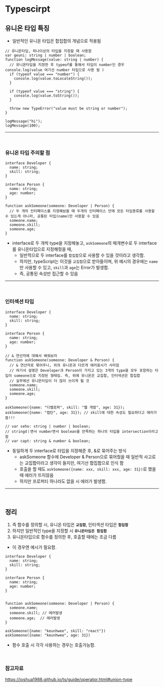 # Typescirpt

## 유니온 타입 특징

- 일반적인 유니온 타입은 합집합의 개념으로 적용됨

```TS
// 유니온타입, 하나이상의 타입을 지정할 때 사용함
var geuni: string | number | boolean;
function logMessage(value: string | number) {
  // 유니온타입을 지정한 후 typeof를 통해서 타입이 number인 경우 console.log(value 여기선 number 타입으로 사용 됨 )
  if (typeof value === "number") {
    console.log(value.toLocaleString());
  }

  if (typeof value === "string") {
    console.log(value.toString());
  }

  throw new TypeError("value must be string or number");
}

logMessage("hi");
logMessage(100);
```

---

<br>

### 유니온 타입 주의할 점

```TS
interface Developer {
  name: string;
  skill: string;
}

interface Person {
  name: string;
  age: number;
}

function askSomeone(someone: Developer | Person) {
  // 두 개의 인터페이스를 지정해놨을 때 두개의 인터페이스 안에 모든 타입종류를 사용할 수 있는게 아니라, 공통된 타입(name)만 사용할 수 있음
  someone.name;
  someone.skill;
  someone.age;
}
```

- interface로 두 개씩 type을 지정해놓고, `askSomeone`의 매개변수로 두 interface를 유니온타입으로 지정해줬을 때,
  - 일반적으로 두 interface를 `합집합`으로 사용할 수 있을 것이라고 생각함.
  - 하지만, typeScript는 이것을 `교집합`으로 받아들이며, 위 예시의 경우에는 `name`만 사용할 수 있고, `skill`과 `age`는 Error가 발생함.
  - 즉, 공통된 속성만 접근할 수 있음

---

<br>

### 인터섹션 타입

```TS
interface Developer {
  name: string;
  skill: string;
}

interface Person {
  name: string;
  age: number;
}

// & 연산자에 대해서 배워보자
function askSomeone(someone: Developer & Person) {
  // & 연산자로 묶어주니, 위의 유니온과 다르게 에러표시가 사라짐
  // 여기서 설명은 Developer과 Person이 가지고 있는 3개의 type을 모두 포함하는 타입이 someone으로 지정된 형태임. 즉, 위에 유니온은 교집합, 인터넥션은 합집합
  // 실무에선 유니온타입이 더 많이 쓰이게 될 것
  someone.name;
  someone.skill;
  someone.age;
}

askSomeone({name: "디벨로퍼", skill: "웹 개발", age: 31});
askSomeone({name: "캡틴", age: 31}); // skill에 대한 속성도 필요하다고 에러가 뜸!!!

// var seho: string | number | boolean;
// stringdㅣ면서 number면서 boolean을 만족하는 하나의 타입을 intersection이라고 함
// var capt: string & number & boolean;
```

- 동일하게 두 interface로 타입을 지정해준 후, &로 묶어주는 방식
  - askSomeone 함수에 Developer & Person으로 묶어줬을 때 일반적 사고로는 교집합이라고 생각이 들지만, 여기선 합집합으로 인식 함
  - 호출을 할 때도 `askSomeone({name: xxx, skill: xxx, age: 31})`로 했을 때 에러가 뜨지않음
  - 하지만 프로퍼티 하나라도 없을 시 에러가 발생함.

---

<br>

## 정리

1. 즉 함수를 정의할 시, 유니온 타입은 **`교집합`**, 인터섹션 타입은 **`합집합`**
2. 하지만 일반적인 type을 지정할 시 **`유니온타입은 합집합`**
3. 유니온타입으로 함수를 정의한 후, 호출할 때에는 조금 다름

- 이 경우엔 예시가 필요함.

```TS
interface Developer {
  name: string;
  skill: string;
}

interface Person {
  name: string;
  age: number;
}


function askSomeone(someone: Developer | Person) {
  someone.name;
  someone.skill; // 에러발생
  someone.age;  // 에러발생
}

askSomeone({name: "keunhwee", skill: "react"})
askSomeone({name: "keunhwee", age: 31})
```

- 함수 호출 시 각각 사용하는 경우는 호출가능함.

<br>

### 참고자료

https://joshua1988.github.io/ts/guide/operator.html#union-type

